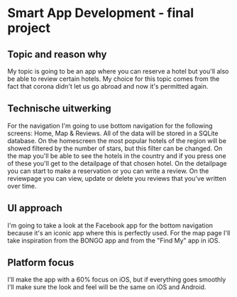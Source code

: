 # Smart App Development - final project
## Topic and reason why
My topic is going to be an app where you can reserve a hotel but you'll also be able to review certain hotels.
My choice for this topic comes from the fact that corona didn't let us go abroad and now it's permitted again. 

## Technische uitwerking
For the navigation I'm going to use bottom navigation for the following screens: Home, Map & Reviews.
All of the data will be stored in a SQLite database.
On the homescreen the most popular hotels of the region will be showed filtered by the number of stars, but this filter can be changed.
On the map you'll be able to see the hotels in the country and if you press one of these you'll get to the detailpage of that chosen hotel.
On the detailpage you can start to make a reservation or you can write a review.
On the reviewpage you can view, update or delete you reviews that you've written over time.

## UI approach
I'm going to take a look at the Facebook app for the bottom navigation because it's an iconic app where this is perfectly used.
For the map page I'll take inspiration from the BONGO app and from the "Find My" app in iOS.

## Platform focus
I'll make the app with a 60% focus on iOS, but if everything goes smoothly I'll make sure the look and feel will be the same on iOS and Android.
